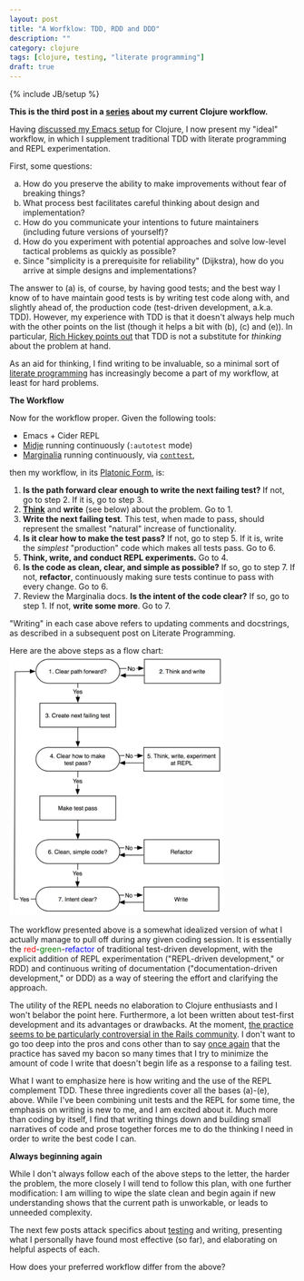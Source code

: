```yaml
---
layout: post
title: "A Worfklow: TDD, RDD and DDD"
description: ""
category: clojure
tags: [clojure, testing, "literate programming"]
draft: true
---
```

{% include JB/setup %}

**This is the third post in a [series](/clojure/2014/07/03/an-advanced-clojure-workflow/) about my current Clojure workflow.**

Having [discussed my Emacs setup](/clojure/2014/07/05/emacs-customization-for-clojure/) for Clojure, I now present my "ideal" workflow, in which I supplement traditional TDD with literate programming and REPL experimentation.

First, some questions:

<ol type="a">
<li>How do you preserve the ability to make improvements without fear of breaking things?</li>
<li>What process best facilitates careful thinking about design and implementation?</li>
<li>How do you communicate your intentions to future maintainers (including future versions of yourself)?</li>
<li>How do you experiment with potential approaches and solve low-level tactical problems as quickly as possible?</li>
<li>Since "simplicity is a prerequisite for reliability" (Dijkstra), how do you arrive at simple designs and implementations?</li>
</ol>


The answer to (a) is, of course, by having good tests; and the best way I know of to have maintain good tests is by writing test code along with, and slightly ahead of, the production code (test-driven development, a.k.a. TDD).  However, my experience with TDD is that it doesn't always help much with the other points on the list (though it helps a bit with (b), (c) and (e)).  In particular, [Rich Hickey points out](http://www.infoq.com/presentations/Simple-Made-Easy) that TDD is not a substitute for *thinking* about the problem at hand.

As an aid for thinking, I find writing to be invaluable, so a minimal sort of [literate programming](http://en.wikipedia.org/wiki/Literate_programming) has increasingly become a part of my workflow, at least for hard problems.

**The Workflow**

Now for the workflow proper.  Given the following tools:

* Emacs + Cider REPL
* [Midje](https://github.com/marick/Midje) running continuously (`:autotest` mode)
* [Marginalia](https://github.com/gdeer81/marginalia) running continuously, via [`conttest`](https://github.com/eigenhombre/continuous-testing-helper),

then my workflow, in its [Platonic Form](http://en.wikipedia.org/wiki/Theory_of_Forms), is:

1. **Is the path forward clear enough to write the next failing test?** If not, go to step 2.  If it is, go to step 3.
1. **[Think](https://www.youtube.com/watch?v=f84n5oFoZBc)** and **write** (see below) about the problem.  Go to 1.
2. **Write the next failing test**.  This test, when made to pass, should represent the smallest "natural" increase of functionality.
1. **Is it clear how to make the test pass?**  If not, go to step 5. If it is, write the *simplest* "production" code which  makes all tests pass. Go to 6.
1. **Think, write, and conduct REPL experiments.**  Go to 4.
1. **Is the code as clean, clear, and simple as possible?**  If so, go to step 7.  If not, **refactor**, continuously making sure tests continue to pass with every change.  Go to 6.
1. Review the Marginalia docs.  **Is the intent of the code clear?**  If so, go to step 1.  If not, **write some more**. Go to 7.

"Writing" in each case above refers to updating comments and docstrings, as described in a subsequent post on Literate Programming.

Here are the above steps as a flow chart:
<a href="/images/workflow.png"><img src="/images/workflow.png" alt="Workflow, as a flow chart" width="75%"></a>

The workflow presented above is a somewhat idealized version of what I actually manage to pull off during any given coding session.  It is essentially the <span style="color:red">red</span>-<span style="color:green">green</span>-<span style="color:blue">refactor</span> of traditional test-driven development, with the explicit addition of REPL experimentation ("REPL-driven development," or RDD) and continuous writing of documentation ("documentation-driven development," or DDD) as a way of steering the effort and clarifying the approach.

The utility of the REPL needs no elaboration to Clojure enthusiasts and I won't belabor the point here.  Furthermore, a lot been written about test-first development and its advantages or drawbacks.  At the moment, [the practice seems to be particularly controversial in the Rails community](http://david.heinemeierhansson.com/2014/tdd-is-dead-long-live-testing.html).  I don't want to go too deep into the pros and cons other than to say [once again](/testing/2012/03/31/ontinuous-testing-in-python-clojure-and-blub/) that the practice has saved my bacon so many times that I try to minimize the amount of code I write that doesn't begin life as a response to a failing test.

 What I want to emphasize here is how writing and the use of the REPL complement TDD.  These three ingredients cover all the bases (a)-(e), above.  While I've been combining unit tests and the REPL for some time, the emphasis on writing is new to me, and I am excited about it.  Much more than coding by itself, I find that writing things down and building small narratives of code and prose together forces me to do the thinking I need in order to write the best code I can.

**Always beginning again**

While I don't always follow each of the above steps to the letter, the harder the problem, the more closely I will tend to follow this plan, with one further modification: I am willing to wipe the slate clean and begin again if new understanding shows that the current path is unworkable, or leads to unneeded complexity.

The next few posts attack specifics about [testing](/clojure/2014/07/20/testing-continuously/) and writing, presenting what I personally have found most effective (so far), and elaborating on helpful aspects of each.

How does your preferred workflow differ from the above?
